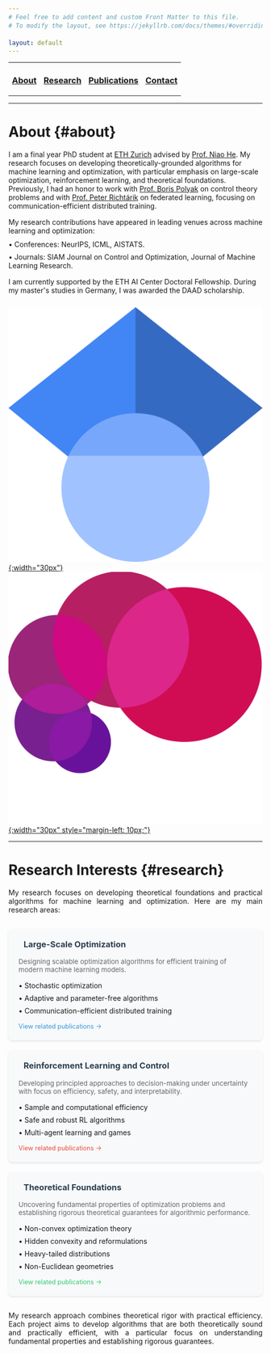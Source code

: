 ```yaml
---
# Feel free to add content and custom Front Matter to this file.
# To modify the layout, see https://jekyllrb.com/docs/themes/#overriding-theme-defaults

layout: default
---
```

<link rel="stylesheet" href="https://cdnjs.cloudflare.com/ajax/libs/font-awesome/6.0.0/css/all.min.css">
<table>
  <tr>
    <td style="border:none">
      <a href="#about"><h3>About</h3></a>
    </td>
    <td style="border:none">
      <a href="#research"><h3>Research</h3></a>
    </td>
    <td style="border:none">
      <a href="/publications"><h3>Publications</h3></a>
    </td>
    <td style="border:none">
      <a href="/contact"><h3>Contact</h3></a>
    </td>
  </tr>
</table>

---
# About {#about}

I am a final year PhD student at [ETH Zurich](https://ethz.ch/en.html) advised by [Prof. Niao He](https://odi.inf.ethz.ch/niaohe). My research focuses on developing theoretically-grounded algorithms for machine learning and optimization, with particular emphasis on large-scale optimization, reinforcement learning, and theoretical foundations. Previously, I had an honor to work with [Prof. Boris Polyak](https://scholar.google.com/citations?user=Zhlib28AAAAJ&hl=en) on control theory problems and with [Prof. Peter Richtárik](https://richtarik.org) on federated learning, focusing on communication-efficient distributed training.

<div style="margin-top: 15px;">
My research contributions have appeared in leading venues across machine learning and optimization:
<ul style="list-style-type: none; padding-left: 0;margin-top: 10px;">
<li style="margin-bottom: 8px;">• Conferences: NeurIPS, ICML, AISTATS.</li>
<li style="margin-bottom: 8px;">• Journals: SIAM Journal on Control and Optimization, Journal of Machine Learning Research.</li>
</ul>
</div>

<div style="margin-top: 15px; margin-bottom: 25px;">
I am currently supported by the ETH AI Center Doctoral Fellowship. During my master's studies in Germany, I was awarded the DAAD scholarship.
</div>

[![Google Scholar](/assets/google_scholar_logo.png){:width="30px"}](https://scholar.google.com/citations?user=UCOWHb4AAAAJ&hl=en)
[![Google Scholar](/assets/ai_center_logo.jpeg){:width="30px" style="margin-left: 10px;"}](https://ai.ethz.ch/about-us/people/doctoral-students.html)
[<i class="fab fa-linkedin" style="font-size: 30px; color: #0077b5; margin-left: 10px; vertical-align: middle; display: inline-block; margin-top: -25px;"></i>](https://www.linkedin.com/in/ilyas-fatkhullin-bba1ba1bb/)

---
# Research Interests {#research}

<div style="text-align: justify; max-width: 800px; margin: 0 auto;">
My research focuses on developing theoretical foundations and practical algorithms for machine learning and optimization. Here are my main research areas:
</div>

<div style="display: grid; grid-template-columns: repeat(auto-fit, minmax(300px, 1fr)); gap: 20px; margin-top: 30px;">
<div style="background-color: #f8f9fa; padding: 20px; border-radius: 8px; box-shadow: 0 2px 4px rgba(0,0,0,0.1); transition: transform 0.2s;">
<h3 style="color: #2c3e50; margin-top: 0;">
<i class="fas fa-chart-line" style="margin-right: 10px; color: #3498db;"></i>
Large-Scale Optimization
</h3>
<p style="color: #666; font-size: 0.95em; margin-bottom: 15px;">
Designing scalable optimization algorithms for efficient training of modern machine learning models.
</p>
<ul style="list-style-type: none; padding-left: 0;">
<li style="margin-bottom: 8px;">• Stochastic optimization</li>
<li style="margin-bottom: 8px;">• Adaptive and parameter-free algorithms</li>
<li style="margin-bottom: 8px;">• Communication-efficient distributed training</li>
</ul>
<div style="margin-top: 15px; font-size: 0.9em;">
<a href="/publications#publ" style="color: #3498db; text-decoration: none;">View related publications →</a>
</div>
</div>

<div style="background-color: #f8f9fa; padding: 20px; border-radius: 8px; box-shadow: 0 2px 4px rgba(0,0,0,0.1); transition: transform 0.2s;">
<h3 style="color: #2c3e50; margin-top: 0;">
<i class="fas fa-robot" style="margin-right: 10px; color: #e74c3c;"></i>
Reinforcement Learning and Control
</h3>
<p style="color: #666; font-size: 0.95em; margin-bottom: 15px;">
Developing principled approaches to decision-making under uncertainty with focus on efficiency, safety, and interpretability.
</p>
<ul style="list-style-type: none; padding-left: 0;">
<li style="margin-bottom: 8px;">• Sample and computational efficiency</li>
<li style="margin-bottom: 8px;">• Safe and robust RL algorithms</li>
<li style="margin-bottom: 8px;">• Multi-agent learning and games</li>
</ul>
<div style="margin-top: 15px; font-size: 0.9em;">
<a href="/publications#publ" style="color: #e74c3c; text-decoration: none;">View related publications →</a>
</div>
</div>

<div style="background-color: #f8f9fa; padding: 20px; border-radius: 8px; box-shadow: 0 2px 4px rgba(0,0,0,0.1); transition: transform 0.2s;">
<h3 style="color: #2c3e50; margin-top: 0;">
<i class="fas fa-cube" style="margin-right: 10px; color: #2ecc71;"></i>
Theoretical Foundations
</h3>
<p style="color: #666; font-size: 0.95em; margin-bottom: 15px;">
Uncovering fundamental properties of optimization problems and establishing rigorous theoretical guarantees for algorithmic performance.
</p>
<ul style="list-style-type: none; padding-left: 0;">
<li style="margin-bottom: 8px;">• Non-convex optimization theory</li>
<li style="margin-bottom: 8px;">• Hidden convexity and reformulations</li>
<li style="margin-bottom: 8px;">• Heavy-tailed distributions</li>
<li style="margin-bottom: 8px;">• Non-Euclidean geometries</li>
</ul>
<div style="margin-top: 15px; font-size: 0.9em;">
<a href="/publications#publ" style="color: #2ecc71; text-decoration: none;">View related publications →</a>
</div>
</div>
</div>

<div style="text-align: justify; max-width: 800px; margin: 30px auto 0;">
My research approach combines theoretical rigor with practical efficiency. Each project aims to develop algorithms that are both theoretically sound and practically efficient, with a particular focus on understanding fundamental properties and establishing rigorous guarantees.
</div>

<style>
div[style*="background-color: #f8f9fa"]:hover {
    transform: translateY(-5px);
    box-shadow: 0 4px 8px rgba(0,0,0,0.15);
}
</style>
